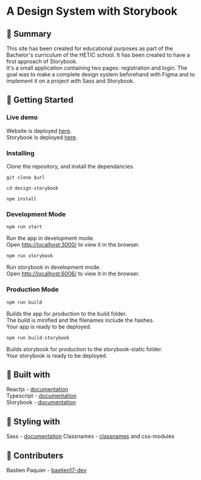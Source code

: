# A Design System with Storybook

## 📖 Summary

This site has been created for educational purposes as part of the Bachelor's curriculum of the HETIC school. It has been created to have a first approach of Storybook.\
It's a small application containing two pages: registration and login. The goal was to make a complete design system beforehand with Figma and to implement it on a project with Sass and Storybook.

## 🚀 Getting Started

### Live demo

Website is deployed [here](https://design-front.netlify.app/).\
Storybook is deployed [here](https://design-storybook.netlify.app/).

### Installing

Clone the repository, and install the dependancies.

```
git clone $url
```

```
cd design-storybook
```

```
npm install
```

### Development Mode

```
npm run start
```

Run the app in development mode.\
Open [http://localhost:3000/](http://localhost:3000/) to view it in the browser.

```
npm run storybook
```

Run storybook in development mode.\
Open [http://localhost:6006/](http://localhost:6006/) to view it in the browser.

### Production Mode

```
npm run build
```

Builds the app for production to the build folder.\
The build is minified and the filenames include the hashes.\
Your app is ready to be deployed.

```
npm run build-storybook
```

Builds storybook for production to the storybook-static folder.\
Your storybook is ready to be deployed.

## 🔨 Built with

Reactjs - [documentation](https://reactjs.org/)  
Typescript - [documentation](https://www.typescriptlang.org/docs/)  
Storybook - [documentation](https://storybook.js.org/docs/react/get-started/introduction)   

## 🎨 Styling with

Sass - [documentation](https://sass-lang.com/documentation/)
Classnames - [classnames](https://www.npmjs.com/package/classnames)
and css-modules

## 👥 Contributers

Bastien Paquier - [bastien17-dev](https://github.com/bastien17-dev)  
